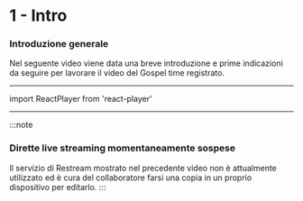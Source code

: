 # 1 - Intro

### Introduzione generale 
Nel seguente video viene data una breve introduzione e prime indicazioni da seguire per lavorare il video del Gospel time registrato. 

---
import ReactPlayer from 'react-player'

<ReactPlayer controls url='https://youtu.be/ihXmWwCneHg' />

---

:::note
### Dirette live streaming momentaneamente sospese

Il servizio di Restream mostrato nel precedente video non è attualmente utilizzato ed è cura del collaboratore farsi una copia in un proprio dispositivo per editarlo. 
::: 

